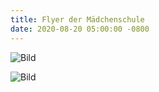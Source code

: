 ```yaml
---
title: Flyer der Mädchenschule
date: 2020-08-20 05:00:00 -0800
---
```


![Bild](/images/Flyera.jpg)

![Bild](/images/Flyerb.jpg)

<!-- more -->
